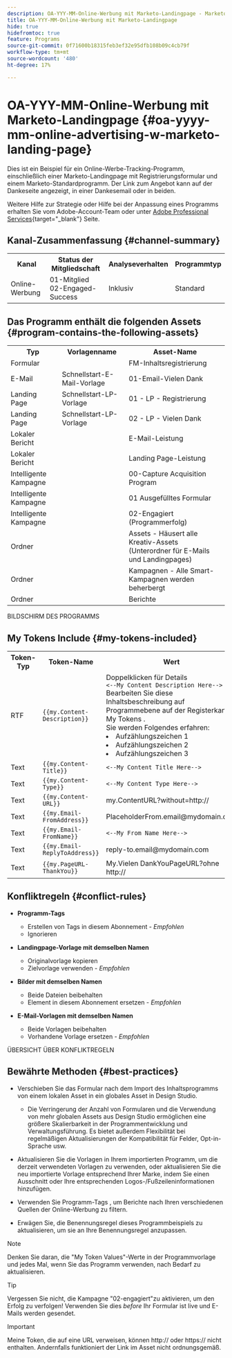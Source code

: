 ```yaml
---
description: OA-YYY-MM-Online-Werbung mit Marketo-Landingpage - Marketo Docs - Produktdokumentation
title: OA-YYY-MM-Online-Werbung mit Marketo-Landingpage
hide: true
hidefromtoc: true
feature: Programs
source-git-commit: 0f71600b18315feb3ef32e95dfb108b09c4cb79f
workflow-type: tm+mt
source-wordcount: '480'
ht-degree: 17%

---
```


# OA-YYY-MM-Online-Werbung mit Marketo-Landingpage {#oa-yyyy-mm-online-advertising-w-marketo-landing-page}

Dies ist ein Beispiel für ein Online-Werbe-Tracking-Programm, einschließlich einer Marketo-Landingpage mit Registrierungsformular und einem Marketo-Standardprogramm. Der Link zum Angebot kann auf der Dankeseite angezeigt, in einer Dankesemail oder in beiden.

Weitere Hilfe zur Strategie oder Hilfe bei der Anpassung eines Programms erhalten Sie vom Adobe-Account-Team oder unter [Adobe Professional Services](https://business.adobe.com/customers/consulting-services/main.html){target="_blank"} Seite.

## Kanal-Zusammenfassung {#channel-summary}

<table style="table-layout:auto"> 
 <tbody> 
  <tr> 
   <th>Kanal</th> 
   <th>Status der Mitgliedschaft</th>
   <th>Analyseverhalten</th>
   <th>Programmtyp</th>
  </tr> 
  <tr> 
   <td>Online-Werbung</td> 
   <td>01-Mitglied 
<br/>02-Engaged-Success</td>
   <td>Inklusiv</td>
   <td>Standard</td>
  </tr>
 </tbody> 
</table>

## Das Programm enthält die folgenden Assets {#program-contains-the-following-assets}

<table style="table-layout:auto"> 
 <tbody> 
  <tr> 
   <th>Typ</th> 
   <th>Vorlagenname</th>
   <th>Asset-Name</th>
  </tr> 
  <tr> 
   <td>Formular</td> 
   <td> </td>
   <td>FM-Inhaltsregistrierung</td>
  </tr>
  <tr> 
   <td>E-Mail</td> 
   <td>Schnellstart-E-Mail-Vorlage</td>
   <td>01-Email-Vielen Dank</td>
  </tr>
  <tr> 
   <td>Landing Page</td> 
   <td>Schnellstart-LP-Vorlage</td>
   <td>01 - LP - Registrierung</td>
  </tr>
   <tr> 
   <td>Landing Page</td> 
   <td>Schnellstart-LP-Vorlage</td>
   <td>02 - LP - Vielen Dank</td>
  </tr>
   <tr> 
   <td>Lokaler Bericht</td> 
   <td> </td>
   <td>E-Mail-Leistung</td>
  </tr>
  <tr> 
   <td>Lokaler Bericht</td> 
   <td> </td>
   <td>Landing Page-Leistung</td>
  </tr>
  <tr> 
   <td>Intelligente Kampagne</td> 
   <td> </td>
   <td>00-Capture Acquisition Program</td>
  </tr>
  <tr> 
   <td>Intelligente Kampagne</td> 
   <td> </td>
   <td>01 Ausgefülltes Formular</td>
  </tr>
  <tr> 
   <td>Intelligente Kampagne</td> 
   <td> </td>
   <td>02-Engagiert (Programmerfolg)</td>
  </tr>
  <tr> 
   <td>Ordner</td> 
   <td> </td>
   <td>Assets - Häusert alle Kreativ-Assets 
<br/>(Unterordner für E-Mails und Landingpages)  </td>
  </tr>
  <tr> 
   <td>Ordner</td> 
   <td> </td>
   <td>Kampagnen - Alle Smart-Kampagnen werden beherbergt</td>
  </tr>
  <tr> 
   <td>Ordner</td> 
   <td> </td>
   <td>Berichte</td>
  </tr>
 </tbody> 
</table>

BILDSCHIRM DES PROGRAMMS

## My Tokens Include {#my-tokens-included}

<table style="table-layout:auto"> 
 <tbody> 
  <tr> 
   <th>Token-Typ</th> 
   <th>Token-Name</th>
   <th>Wert </th>
  </tr> 
  <tr> 
   <td>RTF</td> 
   <td><code>{{my.Content-Description}}</code></td>
   <td>Doppelklicken für Details  
<br/><code><--My Content Description Here--></code> 
<br/>Bearbeiten Sie diese Inhaltsbeschreibung auf Programmebene auf der Registerkarte My Tokens . 
<br/>Sie werden Folgendes erfahren: 
<li>Aufzählungszeichen 1</li>
<li>Aufzählungszeichen 2</li>
<li>Aufzählungszeichen 3</li></td>
  </tr>
  <tr> 
   <td>Text</td> 
   <td><code>{{my.Content-Title}}</code></td>
   <td><code><--My Content Title Here--></code></td>
  </tr>
  <tr> 
   <td>Text</td> 
   <td><code>{{my.Content-Type}}</code></td>
   <td><code><--My Content Type Here--></code></td>
  </tr>
  <tr> 
   <td>Text</td> 
   <td><code>{{my.Content-URL}}</code></td>
   <td>my.ContentURL?without=http://</td>
  </tr>
  <tr> 
   <td>Text</td> 
   <td><code>{{my.Email-FromAddress}}</code></td>
   <td>PlaceholderFrom.email@mydomain.com</td>
  </tr>
  <tr> 
   <td>Text</td> 
   <td><code>{{my.Email-FromName}}</code></td>
   <td><code><--My From Name Here--></code></td>
  </tr>
  <tr> 
   <td>Text</td> 
   <td><code>{{my.Email-ReplyToAddress}}</code></td>
   <td>reply-to.email@mydomain.com</td>
  </tr>
  <tr> 
   <td>Text</td> 
   <td><code>{{my.PageURL-ThankYou}}</code></td>
   <td>My.Vielen DankYouPageURL?ohne http://</td>
  </tr>
 </tbody> 
</table>

## Konfliktregeln {#conflict-rules}

* **Programm-Tags**
   * Erstellen von Tags in diesem Abonnement - _Empfohlen_
   * Ignorieren

* **Landingpage-Vorlage mit demselben Namen**
   * Originalvorlage kopieren
   * Zielvorlage verwenden - _Empfohlen_

* **Bilder mit demselben Namen**
   * Beide Dateien beibehalten
   * Element in diesem Abonnement ersetzen - _Empfohlen_

* **E-Mail-Vorlagen mit demselben Namen**
   * Beide Vorlagen beibehalten
   * Vorhandene Vorlage ersetzen - _Empfohlen_

ÜBERSICHT ÜBER KONFLIKTREGELN

## Bewährte Methoden {#best-practices}

* Verschieben Sie das Formular nach dem Import des Inhaltsprogramms von einem lokalen Asset in ein globales Asset in Design Studio.
   * Die Verringerung der Anzahl von Formularen und die Verwendung von mehr globalen Assets aus Design Studio ermöglichen eine größere Skalierbarkeit in der Programmentwicklung und Verwaltungsführung. Es bietet außerdem Flexibilität bei regelmäßigen Aktualisierungen der Kompatibilität für Felder, Opt-in-Sprache usw.

* Aktualisieren Sie die Vorlagen in Ihrem importierten Programm, um die derzeit verwendeten Vorlagen zu verwenden, oder aktualisieren Sie die neu importierte Vorlage entsprechend Ihrer Marke, indem Sie einen Ausschnitt oder Ihre entsprechenden Logos-/Fußzeileninformationen hinzufügen.

* Verwenden Sie Programm-Tags , um Berichte nach Ihren verschiedenen Quellen der Online-Werbung zu filtern.

* Erwägen Sie, die Benennungsregel dieses Programmbeispiels zu aktualisieren, um sie an Ihre Benennungsregel anzupassen.

>[!NOTE]
>
>Denken Sie daran, die &quot;My Token Values&quot;-Werte in der Programmvorlage und jedes Mal, wenn Sie das Programm verwenden, nach Bedarf zu aktualisieren.

>[!TIP]
>
>Vergessen Sie nicht, die Kampagne &quot;02-engagiert&quot;zu aktivieren, um den Erfolg zu verfolgen! Verwenden Sie dies _before_ Ihr Formular ist live und E-Mails werden gesendet.

>[!IMPORTANT]
>
>Meine Token, die auf eine URL verweisen, können http:// oder https:// nicht enthalten. Andernfalls funktioniert der Link im Asset nicht ordnungsgemäß.
